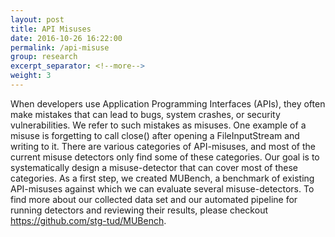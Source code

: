 ```yaml
---
layout: post
title: API Misuses
date: 2016-10-26 16:22:00
permalink: /api-misuse
group: research
excerpt_separator: <!--more-->
weight: 3
---
```


When developers use Application Programming Interfaces (APIs), they often make mistakes that can lead to bugs, system crashes, or security vulnerabilities. We refer to such mistakes as misuses. One example of a misuse is forgetting to call close() after opening a FileInputStream and writing to it. There are various categories of API-misuses, and most of the current misuse detectors only find some of these categories. <!--more-->Our goal is to systematically design a misuse-detector that can cover most of these categories. As a first step, we created MUBench, a benchmark of existing API-misuses against which we can evaluate several misuse-detectors. To find more about our collected data set and our automated pipeline for running detectors and reviewing their results, please checkout https://github.com/stg-tud/MUBench. 
